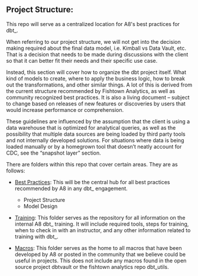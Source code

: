 ## Project Structure:

This repo will serve as a centralized location for A8's best practices for dbt_.

When referring to our project structure, we will not get into the decision making required about the final data model, i.e. Kimball vs Data Vault, etc. That is a decision that needs to be made during discussions with the client so that it can better fit their needs and their specific use case. 

Instead, this section will cover how to organize the dbt project itself. What kind of models to create, where to apply the business logic, how to break out the transformations, and other similar things. A lot of this is derived from the current structure recommended by Fishtown Analytics, as well as community recognized best practices. It is also a living document – subject to change based on releases of new features or discoveries by users that would increase performance or comprehension. 

These guidelines are influenced by the assumption that the client is using a data warehouse that is optimized for analytical queries, as well as the possibility that multiple data sources are being loaded by third party tools and not internally developed solutions. For situations where data is being loaded manually or by a homegrown tool that doesn’t neatly account for CDC, see the “snapshot layer” section. 

There are folders within this repo that cover certain areas. They are as follows:

 - [Best Practices](best_practices): This will be the central hub for all best practices recommended by A8 in any dbt_ engagement. 
    - Project Structure
    - Model Design

 - [Training](training): This folder serves as the repository for all information on the internal A8 dbt_ training. It will include required tools, steps for training, when to check in with an instructor, and any other information related to training with dbt_.

 - [Macros](macros): This folder serves as the home to all macros that have been developed by A8 or posted in the community that we believe could be useful in projects. This does not include any macros found in the open source project dbtvault or the fishtown analytics repo dbt_utils.
